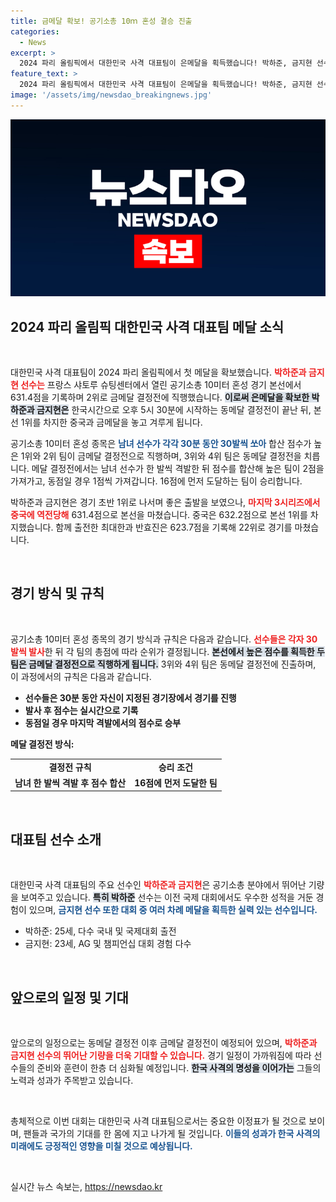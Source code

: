 ```yaml
---
title: 금메달 확보! 공기소총 10ｍ 혼성 결승 진출
categories:
  - News
excerpt: >
  2024 파리 올림픽에서 대한민국 사격 대표팀이 은메달을 획득했습니다! 박하준, 금지현 선수가 공기소총 혼성 경기에서 631.4점을 기록하며 금메달 결정전에 진출, 흥미진진한 승부가 기대됩니다.
feature_text: >
  2024 파리 올림픽에서 대한민국 사격 대표팀이 은메달을 획득했습니다! 박하준, 금지현 선수가 공기소총 혼성 경기에서 631.4점을 기록하며 금메달 결정전에 진출, 흥미진진한 승부가 기대됩니다.
image: '/assets/img/newsdao_breakingnews.jpg'
---
```


<p><img src="/assets/img/newsdao_breakingnews.jpg" alt="bookingtag 속보" /></p>

<h2 data-ke-size="size26">2024 파리 올림픽 대한민국 사격 대표팀 메달 소식</h2>

<p data-ke-size="size16">&nbsp;</p>

<p>대한민국 사격 대표팀이 2024 파리 올림픽에서 첫 메달을 확보했습니다. <b><span style="color: #ee2323;">박하준과 금지현 선수는</span></b> 프랑스 샤토루 슈팅센터에서 열린 공기소총 10미터 혼성 경기 본선에서 631.4점을 기록하며 2위로 금메달 결정전에 직행했습니다. <b><span style="background-color: #21538527;">이로써 은메달을 확보한 박하준과 금지현은</span></b> 한국시간으로 오후 5시 30분에 시작하는 동메달 결정전이 끝난 뒤, 본선 1위를 차지한 중국과 금메달을 놓고 겨루게 됩니다.</p>

<p>공기소총 10미터 혼성 종목은 <b><span style="color: #1a5490;">남녀 선수가 각각 30분 동안 30발씩 쏘아</span></b> 합산 점수가 높은 1위와 2위 팀이 금메달 결정전으로 직행하며, 3위와 4위 팀은 동메달 결정전을 치릅니다. 메달 결정전에서는 남녀 선수가 한 발씩 격발한 뒤 점수를 합산해 높은 팀이 2점을 가져가고, 동점일 경우 1점씩 가져갑니다. 16점에 먼저 도달하는 팀이 승리합니다. </p>

<p>박하준과 금지현은 경기 초반 1위로 나서며 좋은 출발을 보였으나, <b><span style="color: #ee2323;">마지막 3시리즈에서 중국에 역전당해</span></b> 631.4점으로 본선을 마쳤습니다. 중국은 632.2점으로 본선 1위를 차지했습니다. 함께 출전한 최대한과 반효진은 623.7점을 기록해 22위로 경기를 마쳤습니다. </p>

<p data-ke-size="size16">&nbsp;</p>

<h2 data-ke-size="size26">경기 방식 및 규칙</h2>

<p data-ke-size="size16">&nbsp;</p>

<p>공기소총 10미터 혼성 종목의 경기 방식과 규칙은 다음과 같습니다. <b><span style="color: #ee2323;">선수들은 각자 30발씩 발사</span></b>한 뒤 각 팀의 총점에 따라 순위가 결정됩니다. <b><span style="background-color: #21538527;">본선에서 높은 점수를 획득한 두 팀은 금메달 결정전으로 직행하게 됩니다.</span></b> 3위와 4위 팀은 동메달 결정전에 진출하며, 이 과정에서의 규칙은 다음과 같습니다. </p>

<ul>
    <li><b>선수들은 30분 동안 자신이 지정된 경기장에서 경기를 진행</b></li>
    <li><b>발사 후 점수는 실시간으로 기록</b></li>
    <li><b>동점일 경우 마지막 격발에서의 점수로 승부</b></li>
</ul>

<p><strong>메달 결정전 방식:</strong></p>

<table style="border-collapse:collapse;">
    <tr>
        <td style="text-align: center; height: 17px;"><b>결정전 규칙</b></td>
        <td style="text-align: center; height: 17px;"><b>승리 조건</b></td>
    </tr>
    <tr>
        <td style="text-align: center; height: 17px;"><b>남녀 한 발씩 격발 후 점수 합산</b></td>
        <td style="text-align: center; height: 17px;"><b>16점에 먼저 도달한 팀</b></td>
    </tr>
</table>

<p data-ke-size="size16">&nbsp;</p>

<h2 data-ke-size="size26">대표팀 선수 소개</h2>

<p data-ke-size="size16">&nbsp;</p>

<p>대한민국 사격 대표팀의 주요 선수인 <b><span style="color: #ee2323;">박하준과 금지현</span></b>은 공기소총 분야에서 뛰어난 기량을 보여주고 있습니다. <b><span style="background-color: #21538527;">특히 박하준</span></b> 선수는 이전 국제 대회에서도 우수한 성적을 거둔 경험이 있으며, <b><span style="color: #1a5490;">금지현 선수 또한 대회 중 여러 차례 메달을 획득한 실력 있는 선수입니다.</span></b></p>

<ul>
    <li>박하준: 25세, 다수 국내 및 국제대회 출전</li>
    <li>금지현: 23세, AG 및 챔피언십 대회 경험 다수</li>
</ul>

<p data-ke-size="size16">&nbsp;</p>

<h2 data-ke-size="size26">앞으로의 일정 및 기대</h2>

<p data-ke-size="size16">&nbsp;</p>

<p>앞으로의 일정으로는 동메달 결정전 이후 금메달 결정전이 예정되어 있으며, <b><span style="color: #ee2323;">박하준과 금지현 선수의 뛰어난 기량을 더욱 기대할 수 있습니다.</span></b> 경기 일정이 가까워짐에 따라 선수들의 준비와 훈련이 한층 더 심화될 예정입니다. <b><span style="background-color: #21538527;">한국 사격의 명성을 이어가는</span></b> 그들의 노력과 성과가 주목받고 있습니다.</p>

<p data-ke-size="size16">&nbsp;</p>

<p>총체적으로 이번 대회는 대한민국 사격 대표팀으로서는 중요한 이정표가 될 것으로 보이며, 팬들과 국가의 기대를 한 몸에 지고 나가게 될 것입니다. <b><span style="color: #1a5490;">이들의 성과가 한국 사격의 미래에도 긍정적인 영향을 미칠 것으로 예상됩니다.</span></b></p>

<p data-ke-size="size16">&nbsp;</p>
실시간 뉴스 속보는, <a href="https://newsdao.kr" rel="dofollow">https://newsdao.kr</a>



